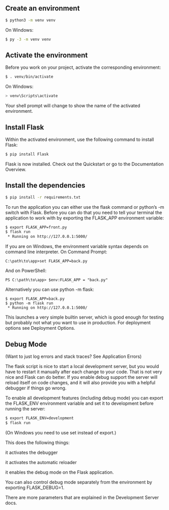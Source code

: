 ## Create an environment

```bash
$ python3 -m venv venv
```

On Windows:

```bash
$ py -3 -m venv venv
```

## Activate the environment

Before you work on your project, activate the corresponding environment:

```bash
$ . venv/bin/activate
```

On Windows:

```bash
> venv\Scripts\activate
```

Your shell prompt will change to show the name of the activated environment.

## Install Flask

Within the activated environment, use the following command to install Flask:

```bash
$ pip install Flask
```

Flask is now installed. Check out the Quickstart or go to the Documentation Overview.

## Install the dependencies

```bash
$ pip install -r requirements.txt
```

To run the application you can either use the flask command or python’s -m switch with Flask. Before you can do that you need to tell your terminal the application to work with by exporting the FLASK_APP environment variable:

```bash
$ export FLASK_APP=front.py
$ flask run
 * Running on http://127.0.0.1:5000/
```

If you are on Windows, the environment variable syntax depends on command line interpreter. On Command Prompt:

```
C:\path\to\app>set FLASK_APP=back.py
```

And on PowerShell:

```
PS C:\path\to\app> $env:FLASK_APP = "back.py"
```

Alternatively you can use python -m flask:

```
$ export FLASK_APP=back.py
$ python -m flask run
 * Running on http://127.0.0.1:5000/
```

This launches a very simple builtin server, which is good enough for testing but probably not what you want to use in production. For deployment options see Deployment Options.

## Debug Mode

(Want to just log errors and stack traces? See Application Errors)

The flask script is nice to start a local development server, but you would have to restart it manually after each change to your code. That is not very nice and Flask can do better. If you enable debug support the server will reload itself on code changes, and it will also provide you with a helpful debugger if things go wrong.

To enable all development features (including debug mode) you can export the FLASK_ENV environment variable and set it to development before running the server:

```bash
$ export FLASK_ENV=development
$ flask run
```

(On Windows you need to use set instead of export.)

This does the following things:

it activates the debugger

it activates the automatic reloader

it enables the debug mode on the Flask application.

You can also control debug mode separately from the environment by exporting FLASK_DEBUG=1.

There are more parameters that are explained in the Development Server docs.
